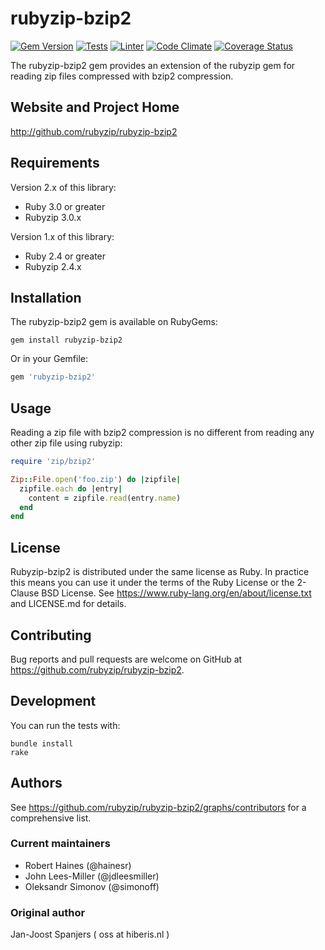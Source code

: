 # rubyzip-bzip2

[![Gem Version](https://badge.fury.io/rb/rubyzip-bzip2.svg)](http://badge.fury.io/rb/rubyzip-bzip2)
[![Tests](https://github.com/rubyzip/rubyzip-bzip2/actions/workflows/tests.yml/badge.svg)](https://github.com/rubyzip/rubyzip-bzip2/actions/workflows/tests.yml)
[![Linter](https://github.com/rubyzip/rubyzip-bzip2/actions/workflows/lint.yml/badge.svg)](https://github.com/rubyzip/rubyzip-bzip2/actions/workflows/lint.yml)
[![Code Climate](https://codeclimate.com/github/rubyzip/rubyzip-bzip2.svg)](https://codeclimate.com/github/rubyzip/rubyzip-bzip2)
[![Coverage Status](https://img.shields.io/coveralls/rubyzip/rubyzip-bzip2.svg)](https://coveralls.io/r/rubyzip/rubyzip-bzip2?branch=main)

The rubyzip-bzip2 gem provides an extension of the rubyzip gem for reading zip files compressed with bzip2 compression.

## Website and Project Home
http://github.com/rubyzip/rubyzip-bzip2

## Requirements

Version 2.x of this library:
* Ruby 3.0 or greater
* Rubyzip 3.0.x

Version 1.x of this library:
* Ruby 2.4 or greater
* Rubyzip 2.4.x

## Installation
The rubyzip-bzip2 gem is available on RubyGems:

```
gem install rubyzip-bzip2
```

Or in your Gemfile:

```ruby
gem 'rubyzip-bzip2'
```

## Usage
Reading a zip file with bzip2 compression is no different from reading
any other zip file using rubyzip:

```ruby
require 'zip/bzip2'

Zip::File.open('foo.zip') do |zipfile|
  zipfile.each do |entry|
    content = zipfile.read(entry.name)
  end
end

```

## License
Rubyzip-bzip2 is distributed under the same license as Ruby. In practice this means you can use it under the terms of the Ruby License or the 2-Clause BSD License. See https://www.ruby-lang.org/en/about/license.txt and LICENSE.md for details.

## Contributing
Bug reports and pull requests are welcome on GitHub at https://github.com/rubyzip/rubyzip-bzip2.

## Development
You can run the tests with:

```
bundle install
rake
```

## Authors

See https://github.com/rubyzip/rubyzip-bzip2/graphs/contributors for a comprehensive list.

### Current maintainers

* Robert Haines (@hainesr)
* John Lees-Miller (@jdleesmiller)
* Oleksandr Simonov (@simonoff)

### Original author
Jan-Joost Spanjers ( oss at hiberis.nl )

